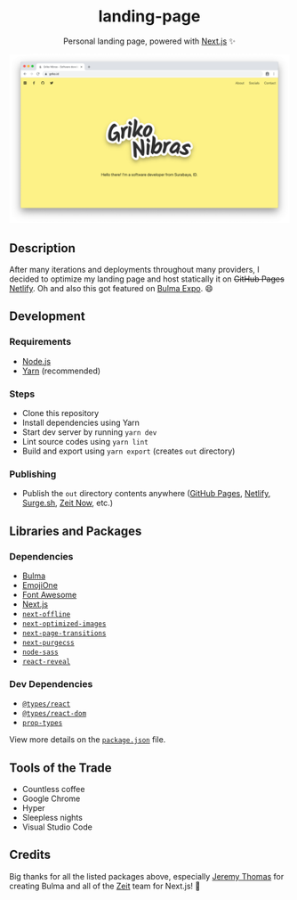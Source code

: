 <div align="center">

# landing-page

Personal landing page, powered with [Next.js][nextjs] ✨

[![Screenshot](preview.png)](https://griko.id)

</div>

## Description

After many iterations and deployments throughout many providers, I decided to
optimize my landing page and host statically it on ~~GitHub Pages~~
[Netlify](https://griko.netlify.com). Oh and also this got featured on
[Bulma Expo](https://bulma.io/expo). 😄

## Development

### Requirements

- [Node.js](https://nodejs.org/en)
- [Yarn](https://yarnpkg.com/en) (recommended)

### Steps

- Clone this repository
- Install dependencies using Yarn
- Start dev server by running `yarn dev`
- Lint source codes using `yarn lint`
- Build and export using `yarn export` (creates `out` directory)

### Publishing

- Publish the `out` directory contents anywhere
  ([GitHub Pages](https://pages.github.com),
  [Netlify](https://www.netlify.com),
  [Surge.sh](https://surge.sh),
  [Zeit Now](https://zeit.co/now), etc.)

## Libraries and Packages

### Dependencies

- [Bulma](https://bulma.io)
- [EmojiOne](https://www.emojione.com/emoji/v4)
- [Font Awesome](https://fontawesome.com)
- [Next.js][nextjs]
- [`next-offline`](https://github.com/hanford/next-offline)
- [`next-optimized-images`](https://github.com/cyrilwanner/next-optimized-images)
- [`next-page-transitions`](https://github.com/illinois/next-page-transitions)
- [`next-purgecss`](https://github.com/lucleray/next-purgecss)
- [`node-sass`](https://github.com/sass/node-sass)
- [`react-reveal`](https://github.com/rnosov/react-reveal)

### Dev Dependencies

- [`@types/react`](https://www.yarnpkg.com/en/package/@types/react)
- [`@types/react-dom`](https://www.yarnpkg.com/en/package/@types/react-dom)
- [`prop-types`](https://www.yarnpkg.com/en/package/prop-types)

View more details on the [`package.json`](./package.json) file.

## Tools of the Trade

- Countless coffee
- Google Chrome
- Hyper
- Sleepless nights
- Visual Studio Code

## Credits

Big thanks for all the listed packages above, especially
[Jeremy Thomas](https://github.com/jgthms) for creating Bulma and all of the
[Zeit](https://zeit.co/home) team for Next.js! 🎉

[nextjs]: https://github.com/zeit/next.js
